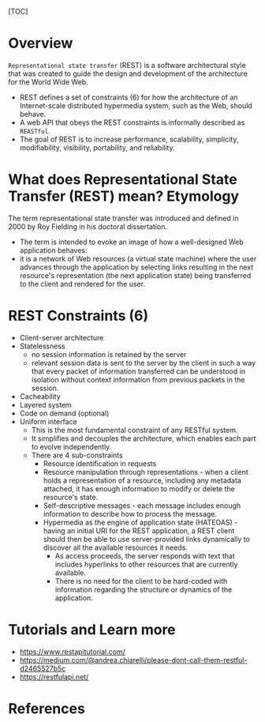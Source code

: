 [TOC]

# Overview

`Representational state transfer` (REST) is a software architectural style
that was created to guide the design and development of the architecture
for the World Wide Web.
- REST defines a set of constraints (6) for how the architecture of an
  Internet-scale distributed hypermedia system, such as the Web, should
  behave.
- A web API that obeys the REST constraints is informally described as
  `REASTful`.
- The goal of REST is to increase performance, scalability, simplicity,
  modifiability, visibility, portability, and reliability.

# What does Representational State Transfer (REST) mean? Etymology

The term representational state transfer was introduced and defined in
2000 by Roy Fielding in his doctoral dissertation.
- The term is intended to evoke an image of how a well-designed Web
  application behaves:
- it is a network of Web resources (a virtual state machine) where the
  user advances through the application by selecting links resulting in
  the next resource's representation (the next application state) being
  transferred to the client and rendered for the user.

# REST Constraints (6)

- Client-server architecture
- Statelessness
    + no session information is retained by the server
    + relevant session data is sent to the server by the client in such
      a way that every packet of information transferred can be
      understood in isolation without context information from previous
      packets in the session.
- Cacheability
- Layered system
- Code on demand (optional)
- Uniform interface
    + This is the most fundamental constraint of any RESTful system.
    + It simplifies and decouples the architecture, which enables each
      part to evolve independently.
    + There are 4 sub-constraints
        * Resource identification in requests
        * Resource manipulation through representations - when a client
          holds a representation of a resource, including any metadata
          attached, it has enough information to modify or delete the
          resource's state.
        * Self-descriptive messages - each message includes enough
          information to describe how to process the message.
        * Hypermedia as the engine of application state (HATEOAS) -
          having an initial URI for the REST application, a REST client
          should then be able to use server-provided links dynamically
          to discover all the available resources it needs.
            - As access proceeds, the server responds with text that
              includes hyperlinks to other resources that are currently
              available.
            - There is no need for the client to be hard-coded with
              information regarding the structure or dynamics of the
              application.

# Tutorials and Learn more

- https://www.restapitutorial.com/
- https://medium.com/@andrea.chiarelli/please-dont-call-them-restful-d2465527b5c
- https://restfulapi.net/

# References

[wiki]: https://en.wikipedia.org/wiki/Representational_state_transfer
